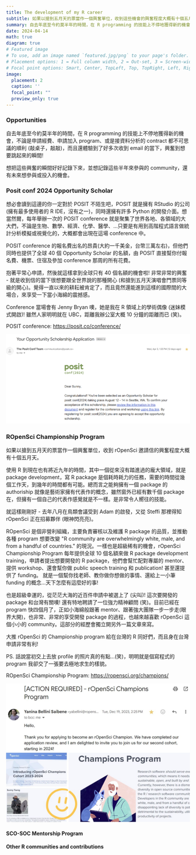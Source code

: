 ```yaml
---
title: The development of my R career 
subtitle: 如果以搶到五月天的票當作一個興奮單位，收到這些機會的興奮程度大概有十個五月天。
summary: 自去年底至今約莫半年的時間，在 R programming 的技能上不停地獲得新的機會，不論是申請經費、申請加入 program、或是接資料分析的 contract 都不可思議的順利 (敲桌子，敲敲)，而且還體驗到了好多次收到 email 的當下，興奮到想要跳起來的瞬間!
date: 2024-04-14
math: true
diagram: true
# Featured image
# To use, add an image named `featured.jpg/png` to your page's folder.
# Placement options: 1 = Full column width, 2 = Out-set, 3 = Screen-width
# Focal point options: Smart, Center, TopLeft, Top, TopRight, Left, Right, BottomLeft, Bottom, BottomRight
image:
  placement: 2
  caption: ''
  focal_point: ""
  preview_only: true
---
```


### Opportunities

自去年底至今約莫半年的時間，在 R programming 的技能上不停地獲得新的機會，不論是申請經費、申請加入 program、或是接資料分析的 contract 都不可思議的順利 (敲桌子，敲敲)，而且還體驗到了好多次收到 email 的當下，興奮到想要跳起來的瞬間!

想把這些興奮的瞬間好好記錄下來，並想記錄這些半年來參與的 community，還有未來想參與或投入的機會。

### Posit conf 2024 Opportunity Scholar

想必會讀到這邊的你一定對於 POSIT 不陌生吧，POSIT 就是擁有 RStudio 的公司 (擁有最多使用者的 R IDE，沒有之一)，同時還擁有許多 Python 的開發介面。想當然爾，每年舉辦一次的 POSIT conference 就是聚集了世界各地、各領域的大大們，不論是生物、數學、經濟、化學、醫學、...只要是有用到高階程式語言做統計分析模擬或視覺化的，大概都會出現在這場 conference 中。

POSIT conference 的報名費出名的昂貴(大約一千美金，台幣三萬左右)，但他們同時也提供了全球 40 個 Opportunity Scholar 的名額，由 POSIT 直接幫你付報名費、機票、住宿及參加 conference 那周的所有花費。

抱著平常心申請，然後就這樣拿到全球只有 40 個名額的機會啦! 非常非常的興奮 - 就是收到信的當下很想要跟全世界說的那種開心 (和搶到五月天演唱會門票同等級的開心)。覺得一直以來的耕耘被肯定了，而且竟然還能進到這樣的國際間的大場合，來享受一下當小海綿的震撼感。

Conference 當場會有 Jenny Bryan 噢，她是我在 R 領域上的學術偶像 (迷妹模式開啟)! 雖然人家明明就在 UBC，距離我辦公室大概 10 分鐘的距離而已 (笑)。

POSIT conference: https://posit.co/conference/

![alt text](image.png)

### ROpenSci Championship Program

如果以搶到五月天的票當作一個興奮單位，收到 rOpenSci 邀請信的興奮程度大概有十個五月天。

使用 R 到現在也有將近九年的時間，其中一個從來沒有踏進過的龐大領域，就是 package development，寫 R package 是個耗時耗力的任務，需要的時間從幾個工作天，到幾年的時間都有可能。總而言之能夠擁有一個 package 的 authoriship 就像是藝術家擁有代表作的概念，雖然窗外已經有數千個 package 在，但擁有一個自己的代表作感覺就是不一樣。是非常令人嚮往的技能。

就這樣剛剛好 - 去年八月在鳥類會議受到 Adam 的啟發，又從 Steffi 那裡得知 rOpenSci 正在招募夥伴 (眼神閃亮亮)。

ROpenSci 是個非營利組織，主要負責審核以及維護 R package 的品質，並推動各種 program 想要改變 "R community are overwhelmingly white, male, and from a handful of countries." 的現況。一樣也是超級稀有的機會，rOpenSci Championship Program 每年提供全球 10 個名額來做 R package development training，申請者提出想要開發的 R package，他們會幫忙配對專屬的 mentor、提供 workshop、還會幫你做 public speech training 和 publication! 甚至還提供了 funding。
就是一個幫你找老師、教你做你想做的事情、還給上一小筆 funding 的概念...天下怎麼有這麼好的事!

也是超級幸運的，從茫茫大海的近百件申請中被選上了 (尖叫)! 這次要開發的 package 和台灣有關噢! 還有特地聘請了一位強力精神顧問 (笑)。目前已經在 program 快四個月了，正如小海綿般跟著 mentor、跟著強大團隊一步一步走(眼界大開)，也非常、非常的享受開發 package 的過程，也越來越喜歡 rOpenSci 這個小小的 community。這部分的經歷會獨立開另外一篇文章來寫。

大推 rOpenSci 的 Championship program 給在台灣的 R 同好們，而且身在台灣申請非常有利!

PS. 話說當初交上去放 profile 的照片真的有點...(笑)，明明就是個寫程式的 program 我卻交了一張要去極地求生的樣貌。

ROpenSci Championship Program: https://ropensci.org/champions/

![alt text](IMG_1111.jpg)

#### SCO-SOC Mentorship Program

#### Other R communities and contributions
